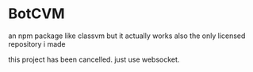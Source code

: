 # BotCVM
an npm package like classvm but it actually works also the only licensed repository i made

this project has been cancelled. just use websocket.
